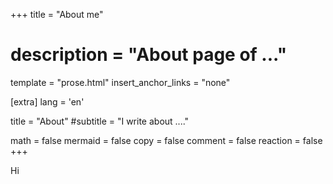 +++
title = "About me"
# description = "About page of ..."
template = "prose.html"
insert_anchor_links = "none"

[extra]
lang = 'en'

title = "About"
#subtitle = "I write about ...."

math = false
mermaid = false
copy = false
comment = false
reaction = false
+++

Hi
